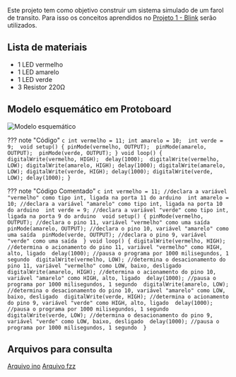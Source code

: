 Este projeto tem como objetivo construir um sistema simulado de um farol de transito. Para isso os conceitos aprendidos no [Projeto 1 - Blink](Projetos/PROJETO01-BLINK.md) serão utilizados.

## Lista de materiais

 - 1 LED vermelho
 - 1 LED amarelo
 - 1 LED verde
 - 3 Resistor 220Ω

## Modelo esquemático em Protoboard

![Modelo esquemático][proj2png]

??? note "Código"
    ```c
    int vermelho = 11;
    int amarelo = 10; 
    int verde = 9; 
    void setup() {
      pinMode(vermelho, OUTPUT); 
      pinMode(amarelo, OUTPUT); 
      pinMode(verde, OUTPUT);
    }
    void loop() {
      digitalWrite(vermelho, HIGH); 
      delay(1000); 
      digitalWrite(vermelho, LOW);
      digitalWrite(amarelo, HIGH);
      delay(1000);
      digitalWrite(amarelo, LOW);
      digitalWrite(verde, HIGH);
      delay(1000);
      digitalWrite(verde, LOW);
      delay(1000);
    }
    ```

??? note "Código Comentado"
    ```c
    int vermelho = 11; //declara a variável "vermelho" como tipo int, ligada na porta 11 do arduino 
    int amarelo = 10; //declara a variável "amarelo" como tipo int, ligada na porta 10 do arduino 
    int verde = 9; //declara a variável "verde" como tipo int, ligada na porta 9 do arduino 
    void setup() {
      pinMode(vermelho, OUTPUT); //declara o pino 11, variável "vermelho" como uma saída 
      pinMode(amarelo, OUTPUT); //declara o pino 10, variável "amarelo" como uma saída 
      pinMode(verde, OUTPUT); //declara o pino 9, variável "verde" como uma saída 
    }
    void loop() {
      digitalWrite(vermelho, HIGH); //determina o acionamento do pino 11, variável "vermelho" como HIGH, alto, ligado 
      delay(1000); //pausa o programa por 1000 milisegundos, 1 segundo 
      digitalWrite(vermelho, LOW); //determina o desacionamento do pino 11, variável "vermelho" como LOW, baixo, desligado 
      digitalWrite(amarelo, HIGH); //determina o acionamento do pino 10, variável "amarelo" como HIGH, alto, ligado 
      delay(1000); //pausa o programa por 1000 milisegundos, 1 segundo 
      digitalWrite(amarelo, LOW); //determina o desacionamento do pino 10, variável "amarelo" como LOW, baixo, desligado 
      digitalWrite(verde, HIGH); //determina o acionamento do pino 9, variável "verde" como HIGH, alto, ligado 
      delay(1000); //pausa o programa por 1000 milisegundos, 1 segundo 
      digitalWrite(verde, LOW); //determina o desacionamento do pino 9, variável "verde" como LOW, baixo, desligado 
      delay(1000); //pausa o programa por 1000 milisegundos, 1 segundo 
    }
    ```

## Arquivos para consulta

[Arquivo ino][proj2ino]
[Arquivo fzz][proj2fzz]



[proj2png]: img/proj/proj2.png
[proj2ino]: arq/proj2.ino
[proj2fzz]: arq/proj2.fzz